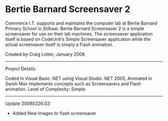 Bertie Barnard Screensaver 2
============================

Commerce I.T. supports and maintains the computer lab at Bertie Barnard Primary School in Stilbaai. Bertie Barnard Screensaver 2 is a simple screensaver for use on their lab machines. The screensaver application itself is based on CodeUnit's Simple Screensaver application while the actual screensaver itself is simply a Flash animation.

Created by Craig Lotter, January 2008

*********************************

Project Details:

Coded in Visual Basic .NET using Visual Studio .NET 2005, Animated in Swish Max
Implements concepts such as Screensavers and Flash animation.
Level of Complexity: Simple

*********************************

Update 20080226.02:

- Added New Images to flash screensaver
